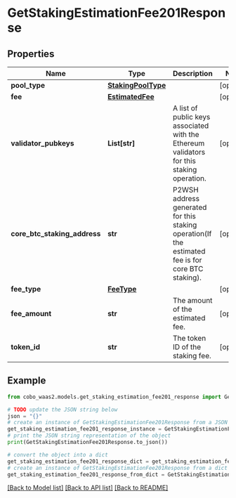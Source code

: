 # GetStakingEstimationFee201Response


## Properties

Name | Type | Description | Notes
------------ | ------------- | ------------- | -------------
**pool_type** | [**StakingPoolType**](StakingPoolType.md) |  | [optional] 
**fee** | [**EstimatedFee**](EstimatedFee.md) |  | [optional] 
**validator_pubkeys** | **List[str]** | A list of public keys associated with the Ethereum validators for this staking operation. | [optional] 
**core_btc_staking_address** | **str** | P2WSH address generated for this staking operation(If the estimated fee is for core BTC staking). | [optional] 
**fee_type** | [**FeeType**](FeeType.md) |  | [optional] 
**fee_amount** | **str** | The amount of the estimated fee. | [optional] 
**token_id** | **str** | The token ID of the staking fee. | [optional] 

## Example

```python
from cobo_waas2.models.get_staking_estimation_fee201_response import GetStakingEstimationFee201Response

# TODO update the JSON string below
json = "{}"
# create an instance of GetStakingEstimationFee201Response from a JSON string
get_staking_estimation_fee201_response_instance = GetStakingEstimationFee201Response.from_json(json)
# print the JSON string representation of the object
print(GetStakingEstimationFee201Response.to_json())

# convert the object into a dict
get_staking_estimation_fee201_response_dict = get_staking_estimation_fee201_response_instance.to_dict()
# create an instance of GetStakingEstimationFee201Response from a dict
get_staking_estimation_fee201_response_from_dict = GetStakingEstimationFee201Response.from_dict(get_staking_estimation_fee201_response_dict)
```
[[Back to Model list]](../README.md#documentation-for-models) [[Back to API list]](../README.md#documentation-for-api-endpoints) [[Back to README]](../README.md)


